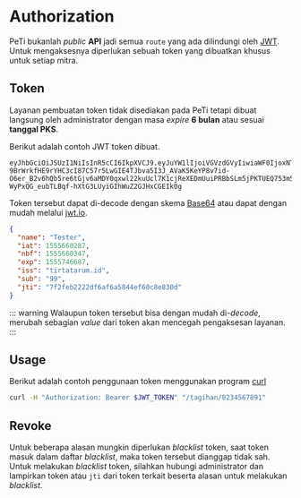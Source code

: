 # Authorization

PeTi bukanlah _public_ **API** jadi semua `route` yang ada dilindungi oleh [JWT](https://en.wikipedia.org/wiki/JSON_Web_Token). Untuk mengaksesnya diperlukan sebuah token yang dibuatkan khusus untuk setiap mitra.

## Token

Layanan pembuatan token tidak disediakan pada PeTi tetapi dibuat langsung oleh administrator dengan masa _expire_ **6 bulan** atau sesuai **tanggal PKS**.

Berikut adalah contoh JWT token dibuat.

```vim
eyJhbGciOiJSUzI1NiIsInR5cCI6IkpXVCJ9.eyJuYW1lIjoiVGVzdGVyIiwiaWF0IjoxNTU1NjYwMjg3LCJuYmYiOjE1NTU2NjAzNDcsImV4cCI6MTU1NTc0NjY4NywiaXNzIjoidGlydGF0YXJ1bS5pZCIsInN1YiI6Ijk5IiwianRpIjoiN2YyZmViMjIyMmRmNmFmNmE1ODQ0ZWY2MGM4ZTgzMGQifQ.IMZvY0Ec9UqPL3ymlU0Mn1Mn_zW4fvHlUV8BN56YcrePfb7LS0Q3wfYFYRFLX6Cvaz_8oyEnl7iwIkgXIwn7XFHdrTwpSIesDo0EA8KbHw06dtBQJTPnAGwpf1S0U_uSVA-9BrWrkfHE9rYHC3cI87C57r5LwGIE4TJbva5I3J_AVaK5KeYP8v7id-O6er_B2v6hQb5re6tGjv6aMDY0qxwl22kuUcl7K1cjReXEDmUuiPRBbSLm5jPKTUEQ753m5EaFWqtbVGoDHwhSOI6rkVWpwgWVdsT250qcaa0pY1-WyPxQG_eubTLBqf-hXtG3LUyiGIhWuZ2GJHxCGEIk0g
```

Token tersebut dapat di-decode dengan skema [Base64](https://en.wikipedia.org/wiki/Base64) atau dapat dengan mudah melalui [jwt.io](https://jwt.io).

```json
{
  "name": "Tester",
  "iat": 1555660287,
  "nbf": 1555660347,
  "exp": 1555746687,
  "iss": "tirtatarum.id",
  "sub": "99",
  "jti": "7f2feb2222df6af6a5844ef60c8e830d"
}
```

::: warning
Walaupun token tersebut bisa dengan mudah di-_decode_, merubah sebagian _value_ dari token akan mencegah pengaksesan layanan.
:::

## Usage

Berikut adalah contoh penggunaan token menggunakan program [curl](https://curl.haxx.se/)

```bash
curl -H "Authorization: Bearer $JWT_TOKEN" "/tagihan/0234567891"
```

## Revoke

Untuk beberapa alasan mungkin diperlukan _blacklist_ token, saat token masuk dalam daftar _blacklist_, maka token tersebut dianggap tidak sah. Untuk melakukan _blacklist_ token, silahkan hubungi administrator dan lampirkan token atau `jti` dari token terkait beserta alasan untuk melakukan _blacklist_.
